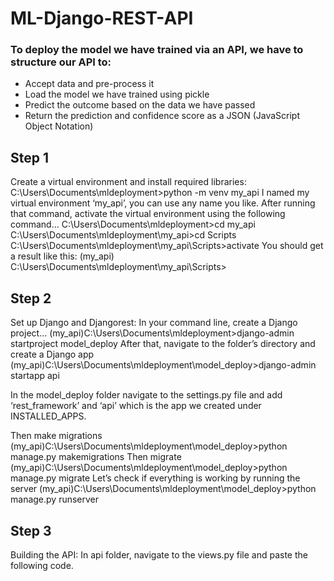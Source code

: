 # ML-Django-REST-API


### To deploy the model we have trained via an API, we have to structure our API to:

* Accept data and pre-process it
* Load the model we have trained using pickle
* Predict the outcome based on the data we have passed
* Return the prediction and confidence score as a JSON (JavaScript Object Notation)

## Step 1

Create a virtual environment and install required libraries:
C:\Users\Documents\mldeployment>python -m venv my_api
I named my virtual environment ‘my_api’, you can use any name you like.
After running that command, activate the virtual environment using the following command…
C:\Users\Documents\mldeployment>cd my_api
C:\Users\Documents\mldeployment\my_api>cd Scripts
C:\Users\Documents\mldeployment\my_api\Scripts>activate
You should get a result like this:
(my_api) C:\Users\Documents\mldeployment\my_api\Scripts>

## Step 2

Set up Django and Djangorest:
In your command line, create a Django project…
(my_api)C:\Users\Documents\mldeployment>django-admin startproject model_deploy
After that, navigate to the folder’s directory and create a Django app
(my_api)C:\Users\Documents\mldeployment\model_deploy>django-admin startapp api

In the model_deploy folder navigate to the settings.py file and add ‘rest_framework’ and ‘api’ which is the app we created under INSTALLED_APPS.

Then make migrations
(my_api)C:\Users\Documents\mldeployment\model_deploy>python manage.py makemigrations
Then migrate
(my_api)C:\Users\Documents\mldeployment\model_deploy>python manage.py migrate
Let’s check if everything is working by running the server
(my_api)C:\Users\Documents\mldeployment\model_deploy>python manage.py runserver


## Step 3

Building the API:
In api folder, navigate to the views.py file and paste the following code.
